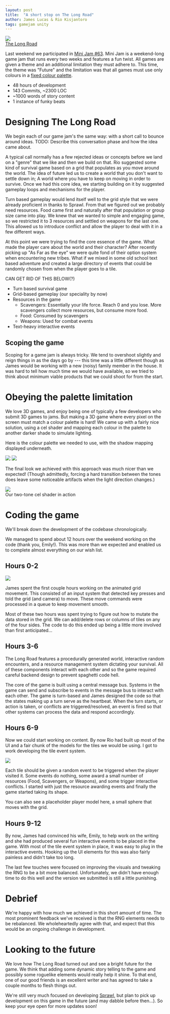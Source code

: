 ```yaml
---
layout: post
title:  "A short stop on The Long Road"
author: James Lucas & Rio Kisjantoro
tags: gamejam unity
---
```


<img src="{{ site.baseurl }}/assets/images/posts/3/LongRoadJumpHD.gif" class="centered">\
[The Long Road](https://www.glasstomegames.co.uk/home/the-long-road)

Last weekend we participated in [Mini Jam #63](https://itch.io/jam/mini-jam-63-future). Mini Jam is a weekend-long game jam that runs every two weeks and features a fun twist. All games are given a theme and an additional limitation they must adhere to. This time, the theme was "Future" and the limitation was that all games must use only colours in a [fixed colour palette](https://lospec.com/palette-list/arcade-standard-29).

- 48 hours of development
- 143 Commits, ~2300 LOC
- ~1000 words of story content
- 1 instance of funky beats


# Designing The Long Road

We begin each of our game jam's the same way: with a short call to bounce around ideas. TODO: Describe this conversation phase and how the idea came about.

A typical call normally has a few rejected ideas or concepts before we land on a "genre" that we like and then we build on that. Rio suggested some kind of survival game based on a grid that populates as you move around the world. The idea of future led us to create a world that you don't want to settle down in; A world where you have to keep on moving in order to survive. Once we had this core idea, we starting building on it by suggested gameplay loops and mechanisms for the player. 

Turn based gameplay would lend itself well to the grid style that we were already proficient in thanks to Sprawl. From that we figured out we probably need resources. Food came first and naturally after that population or group size came into play. We knew that we wanted to simple and engaging game, so we restricted it to 3 resources and settled on weapons for the last one. This allowed us to introduce conflict and allow the player to deal with it in a few different ways. 

At this point we were trying to find the core essence of the game. What made the player care about the world and their character? After recently picking up "As Far as the eye" we were quite fond of their option system when encountering new tribes. What if we mixed in some old school text based adventure and created a large directory of events that could be randomly chosen from when the player goes to a tile.

CAN GET RID OF THIS BELOW(?)
- Turn based survival game
- Grid-based gameplay (our speciality by now)
- Resources in the game
    - Scavengers: Essentially your life force. Reach 0 and you lose. More scavengers collect more resources, but consume more food.
    - Food: Consumed by scavengers
    - Weapons: Used for combat events
- Text-heavy interactive events


## Scoping the game

Scoping for a game jam is always tricky. We tend to overshoot slightly and reign things in as the days go by --- this time was a little different though as James would be working with a new (noisy) family member in the house. It was hard to tell how much time we would have available, so we tried to think about minimum viable products that we could shoot for from the start.

# Obeying the palette limitation

We love 3D games, and enjoy being one of typically a few developers who submit 3D games to jams. But making a 3D game where every pixel on the screen must match a colour palette is hard! We came up with a fairly nice solution, using a cel shader and mapping each colour in the palette to another darker shade to simulate lighting.

Here is the colour palette we needed to use, with the shadow mapping displayed underneath.

<img src="{{ site.baseurl }}/assets/images/posts/3/Palette_long_road.png" class="centered">
<img src="{{ site.baseurl }}/assets/images/posts/3/Palette_shadows_long_road.png" class="centered">

The final look we achieved with this approach was much nicer than we expected! (Though admittedly, forcing a hard transition between the tones does leave some noticeable artifacts when the light direction changes.)

<img src="{{ site.baseurl }}/assets/images/posts/3/CelShading.gif" class="centered">\
Our two-tone cel shader in action


# Coding the game

We'll break down the development of the codebase chronologically. 

We managed to spend about 12 hours over the weekend working on the code (thank you, Emily!). This was more than we expected and enabled us to complete almost everything on our wish list.

## Hours 0-2

<img src="{{ site.baseurl }}/assets/images/posts/3/Grid-Plane-Movement.gif" class="wrap-left">

James spent the first couple hours working on the animated grid movement. This consisted of an input system that detected key presses and told the grid (and camera) to move. These move commands were processed in a queue to keep movement smooth.

Most of these two hours was spent trying to figure out how to mutate the data stored in the grid. We can add/delete rows or columns of tiles on any of the four sides. The code to do this ended up being a little more involved than first anticipated...

## Hours 3-6

The Long Road features a procedurally generated world, interactive random encounters, and a resource management system dictating your survival. All of these components interact with each other and so the game required careful backend design to prevent spaghetti code hell.

The core of the game is built using a central message bus. Systems in the game can send and subscribe to events in the message bus to interact with each other. The game is turn-based and James designed the code so that the states making up a turn serve as the heartbeat. When the turn starts, or action is taken, or conflicts are triggered/resolved, an event is fired so that other systems can process the data and respond accordingly.

## Hours 6-9

Now we could start working on content. By now Rio had built up most of the UI and a fair chunk of the models for the tiles we would be using. I got to work developing the tile event system.

<img src="{{ site.baseurl }}/assets/images/posts/3/LongRoadEarlyConflicts.gif" class="wrap-right">

Each tile should be given a random event to be triggered when the player visited it. Some events do nothing, some award a small number of resources (Food, Scavengers, or Weapons), and some trigger interactive conflicts. I started with just the resource awarding events and finally the game started taking its shape.

You can also see a placeholder player model here, a small sphere that moves with the grid.

## Hours 9-12

By now, James had convinced his wife, Emily, to help work on the writing and she had produced several fun interactive events to be placed in the game. With most of the tile event system in place, it was easy to plug in the interactive events. Hooking up the UI elements for this was also fairly painless and didn't take too long.

The last few touches were focused on improving the visuals and tweaking the RNG to be a bit more balanced. Unfortunately, we didn't have enough time to do this well and the version we submitted is still a little punishing.

# Debrief

We're happy with how much we achieved in this short amount of time. The most prominent feedback we've received is that the RNG elements needs to be rebalanced. We wholeheartedly agree with that, and expect that this would be an ongoing challenge in development.

# Looking to the future

We love how The Long Road turned out and see a bright future for the game. We think that adding some dynamic story telling to the game and possibly some roguelike elements would really help it shine. To that end, one of our good friends is an excellent writer and has agreed to take a couple months to flesh things out.

We're still very much focused on developing [Sprawl](https://www.glasstomegames.co.uk/home/sprawl), but plan to pick up development on this game in the future (and may dabble before then...). So keep your eye open for more updates soon!
